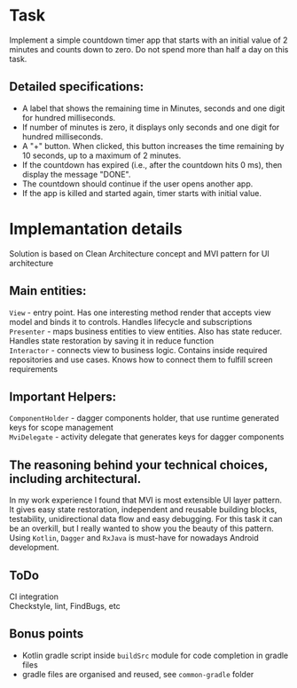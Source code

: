 # Task  
Implement a simple countdown timer app that starts with an initial value of 2 minutes and counts down to zero. Do not spend more than half a day on this task. 

## Detailed specifications:  
* A label that shows the remaining time in Minutes, seconds and one digit for hundred milliseconds.  
* If number of minutes is zero, it displays only seconds and one digit for hundred milliseconds.  
* A "+" button. When clicked, this button increases the time remaining by 10 seconds, up to a maximum of 2 minutes.  
* If the countdown has expired (i.e., after the countdown hits 0 ms), then display the message "DONE".  
* The countdown should continue if the user opens another app.  
* If the app is killed and started again, timer starts with initial value.   

# Implemantation details  
Solution is based on Clean Architecture concept and MVI pattern for UI architecture  

## Main entities:  
`View` - entry point. Has one interesting method render that accepts view model and binds it to controls. Handles lifecycle and subscriptions  
`Presenter` - maps business entities to view entities. Also has state reducer. Handles state restoration by saving it in reduce function  
`Interactor` - connects view to business logic. Contains inside required repositories and use cases. Knows how to connect them to fulfill screen requirements  

## Important Helpers:  
`ComponentHolder` - dagger components holder, that use runtime generated keys for scope management  
`MviDelegate` - activity delegate that generates keys for dagger components  

## The reasoning behind your technical choices, including architectural.  
In my work experience I found that MVI is most extensible UI layer pattern. 
It gives easy state restoration, independent and reusable building blocks, testability, unidirectional data flow and easy debugging. 
For this task it can be an overkill, but I really wanted to show you the beauty of this pattern.  
Using `Kotlin`, `Dagger` and `RxJava` is must-have for nowadays Android development.  

## ToDo
CI integration  
Checkstyle, lint, FindBugs, etc

## Bonus points 
* Kotlin gradle script inside `buildSrc` module for code completion in gradle files
* gradle files are organised and reused, see `common-gradle` folder
